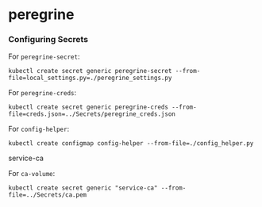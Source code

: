 # peregrine

### Configuring Secrets

For `peregrine-secret`:
```
kubectl create secret generic peregrine-secret --from-file=local_settings.py=./peregrine_settings.py
```

For `peregrine-creds`:
```
kubectl create secret generic peregrine-creds --from-file=creds.json=../Secrets/peregrine_creds.json
```

For `config-helper`:
```
kubectl create configmap config-helper --from-file=./config_helper.py
```

service-ca

For `ca-volume`:
```
kubectl create secret generic "service-ca" --from-file=../Secrets/ca.pem
```